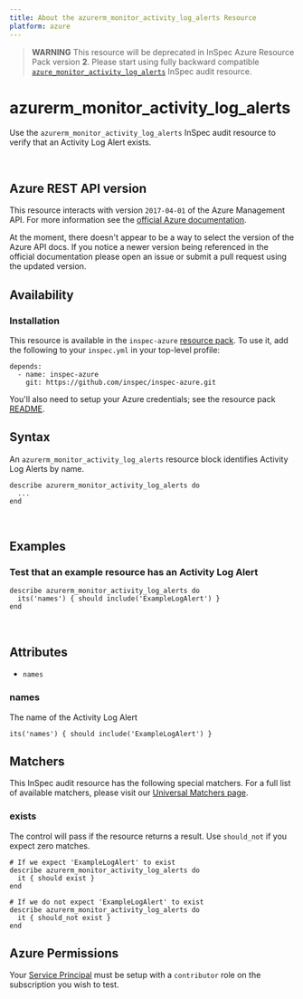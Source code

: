 ```yaml
---
title: About the azurerm_monitor_activity_log_alerts Resource
platform: azure
---
```


> <b>WARNING</b>  This resource will be deprecated in InSpec Azure Resource Pack version **2**. Please start using fully backward compatible [`azure_monitor_activity_log_alerts`](azure_monitor_activity_log_alerts.md) InSpec audit resource.

# azurerm\_monitor\_activity\_log\_alerts

Use the `azurerm_monitor_activity_log_alerts` InSpec audit resource to verify that an
Activity Log Alert exists.

<br />

## Azure REST API version

This resource interacts with version `2017-04-01` of the Azure Management API.
For more information see the [official Azure documentation](https://docs.microsoft.com/en-us/rest/api/monitor/activitylogalerts/listbysubscriptionid).

At the moment, there doesn't appear to be a way to select the version of the
Azure API docs. If you notice a newer version being referenced in the official
documentation please open an issue or submit a pull request using the updated
version.

## Availability

### Installation

This resource is available in the `inspec-azure` [resource
pack](https://www.inspec.io/docs/reference/glossary/#resource-pack). To use it, add the
following to your `inspec.yml` in your top-level profile:

    depends:
      - name: inspec-azure
        git: https://github.com/inspec/inspec-azure.git

You'll also need to setup your Azure credentials; see the resource pack
[README](https://github.com/inspec/inspec-azure#inspec-for-azure).

## Syntax

An `azurerm_monitor_activity_log_alerts` resource block identifies Activity Log Alerts by
name.

    describe azurerm_monitor_activity_log_alerts do
      ...
    end

<br />

## Examples

### Test that an example resource has an Activity Log Alert

    describe azurerm_monitor_activity_log_alerts do
      its('names') { should include('ExampleLogAlert') }
    end

<br />

## Attributes

  - `names`

### names

The name of the Activity Log Alert

    its('names') { should include('ExampleLogAlert') }

## Matchers

This InSpec audit resource has the following special matchers. For a full list of
available matchers, please visit our [Universal Matchers
page](https://www.inspec.io/docs/reference/matchers/).

### exists

The control will pass if the resource returns a result. Use `should_not` if you expect
zero matches.

    # If we expect 'ExampleLogAlert' to exist
    describe azurerm_monitor_activity_log_alerts do
      it { should exist }
    end

    # If we do not expect 'ExampleLogAlert' to exist
    describe azurerm_monitor_activity_log_alerts do
      it { should_not exist }
    end

## Azure Permissions

Your [Service
Principal](https://docs.microsoft.com/en-us/azure/azure-resource-manager/resource-group-create-service-principal-portal)
must be setup with a `contributor` role on the subscription you wish to test.
